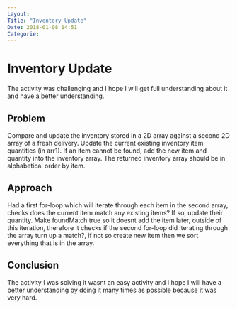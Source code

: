 ```yaml
---
Layout:
Title: "Inventory Update"
Date: 2018-01-08 14:51
Categorie:
---
```


# Inventory Update

The activity was challenging and I hope I will get full understanding about it and have a better understanding. 

## Problem 

Compare and update the inventory stored in a 2D array against a second 2D array of a fresh delivery. Update the current existing inventory item quantities (in arr1). If an item cannot be found, add the new item and quantity into the inventory array. 
The returned inventory array should be in alphabetical order by item.

## Approach

Had a first for-loop which will iterate through each item in the second array, checks does the current item match any existing items? If so, update their quantity.
Make foundMatch true so it doesnt add the item later, outside of this iteration, therefore it checks if the second for-loop did iterating through the array turn up a match?, 
if not so create new item then we sort everything that is in the array.

## Conclusion

The activity I was solving it wasnt an easy activity and I hope I will have a better understanding by doing it many times as possible because it was very hard.